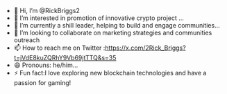 - 👋 Hi, I’m @RickBriggs2
- 👀 I’m interested in promotion of innovative crypto project ...
- 🌱 I’m currently a shill leader, helping to build and engage communities...
- 💞️ I’m looking to collaborate on marketing strategies and communities outreach 
- 📫 How to reach me on Twitter :https://x.com/2Rick_Briggs?t=jVdE8kuZQRhY9Vb69jtTTQ&s=35
- 😄 Pronouns: he/him...
- ⚡ Fun fact:I love exploring new blockchain technologies and have a passion for gaming!


<!---
RickBriggs2/RickBriggs2 is a ✨ special ✨ repository because its `README.md` (this file) appears on your GitHub profile.
You can click the Preview link to take a look at your changes.
--->
